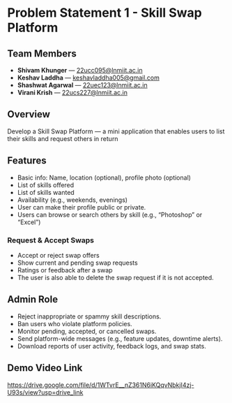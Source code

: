 # Problem Statement 1 - Skill Swap Platform
## Team Members
- **Shivam Khunger** — 22ucc095@lnmiit.ac.in
- **Keshav Laddha** — keshavladdha005@gmail.com
- **Shashwat Agarwal** — 22uec123@lnmiit.ac.in
- **Virani Krish** — 22ucs227@lnmiit.ac.in
## Overview

Develop a Skill Swap Platform — a mini application that enables users to list their skills and request others in return

## Features

- Basic info: Name, location (optional), profile photo (optional)
- List of skills offered
- List of skills wanted
- Availability (e.g., weekends, evenings)
- User can make their profile public or private.
- Users can browse or search others by skill (e.g., “Photoshop” or “Excel”)

### Request & Accept Swaps

- Accept or reject swap offers
- Show current and pending swap requests
- Ratings or feedback after a swap
- The user is also able to delete the swap request if it is not accepted.

## Admin Role

- Reject inappropriate or spammy skill descriptions.
- Ban users who violate platform policies.
- Monitor pending, accepted, or cancelled swaps.
- Send platform-wide messages (e.g., feature updates, downtime alerts).
- Download reports of user activity, feedback logs, and swap stats.


## Demo Video Link
https://drive.google.com/file/d/1WTvrE__nZ361N6iKQqvNbkjI4zj-U93s/view?usp=drive_link
